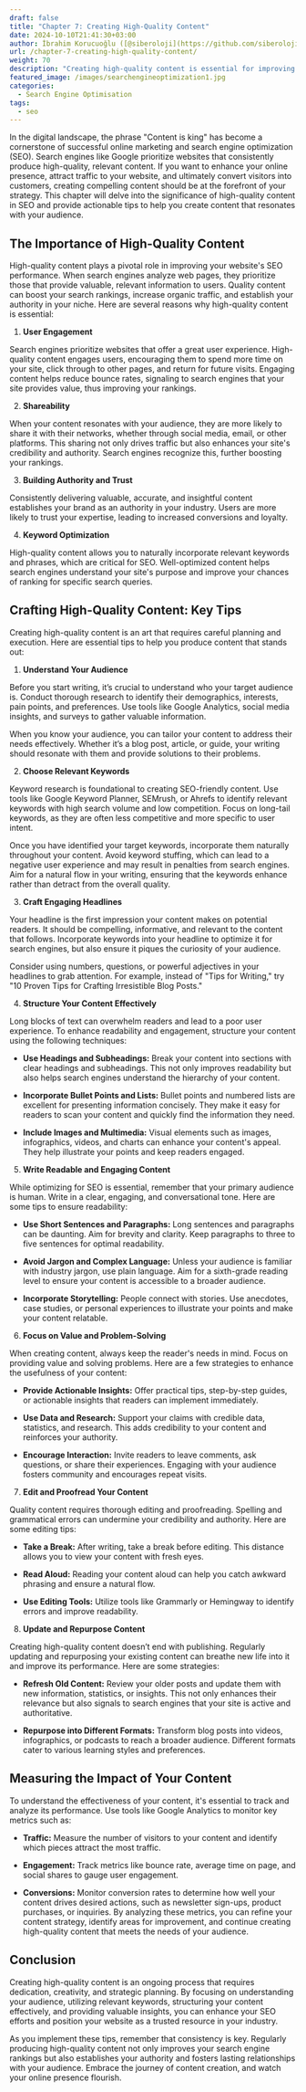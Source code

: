 ```yaml
---
draft: false
title: "Chapter 7: Creating High-Quality Content"
date: 2024-10-10T21:41:30+03:00
author: İbrahim Korucuoğlu ([@siberoloji](https://github.com/siberoloji))
url: /chapter-7-creating-high-quality-content/
weight: 70
description: "Creating high-quality content is essential for improving your website's SEO performance. Learn why quality content matters and how to craft compelling content that resonates with your audience."
featured_image: /images/searchengineoptimization1.jpg
categories:
  - Search Engine Optimisation
tags:
  - seo
---
```

In the digital landscape, the phrase "Content is king" has become a cornerstone of successful online marketing and search engine optimization (SEO). Search engines like Google prioritize websites that consistently produce high-quality, relevant content. If you want to enhance your online presence, attract traffic to your website, and ultimately convert visitors into customers, creating compelling content should be at the forefront of your strategy. This chapter will delve into the significance of high-quality content in SEO and provide actionable tips to help you create content that resonates with your audience.

## The Importance of High-Quality Content

High-quality content plays a pivotal role in improving your website's SEO performance. When search engines analyze web pages, they prioritize those that provide valuable, relevant information to users. Quality content can boost your search rankings, increase organic traffic, and establish your authority in your niche. Here are several reasons why high-quality content is essential:

1. **User Engagement**

Search engines prioritize websites that offer a great user experience. High-quality content engages users, encouraging them to spend more time on your site, click through to other pages, and return for future visits. Engaging content helps reduce bounce rates, signaling to search engines that your site provides value, thus improving your rankings.

2. **Shareability**

When your content resonates with your audience, they are more likely to share it with their networks, whether through social media, email, or other platforms. This sharing not only drives traffic but also enhances your site's credibility and authority. Search engines recognize this, further boosting your rankings.

3. **Building Authority and Trust**

Consistently delivering valuable, accurate, and insightful content establishes your brand as an authority in your industry. Users are more likely to trust your expertise, leading to increased conversions and loyalty.

4. **Keyword Optimization**

High-quality content allows you to naturally incorporate relevant keywords and phrases, which are critical for SEO. Well-optimized content helps search engines understand your site's purpose and improve your chances of ranking for specific search queries.

## Crafting High-Quality Content: Key Tips

Creating high-quality content is an art that requires careful planning and execution. Here are essential tips to help you produce content that stands out:

1. **Understand Your Audience**

Before you start writing, it’s crucial to understand who your target audience is. Conduct thorough research to identify their demographics, interests, pain points, and preferences. Use tools like Google Analytics, social media insights, and surveys to gather valuable information.

When you know your audience, you can tailor your content to address their needs effectively. Whether it’s a blog post, article, or guide, your writing should resonate with them and provide solutions to their problems.

2. **Choose Relevant Keywords**

Keyword research is foundational to creating SEO-friendly content. Use tools like Google Keyword Planner, SEMrush, or Ahrefs to identify relevant keywords with high search volume and low competition. Focus on long-tail keywords, as they are often less competitive and more specific to user intent.

Once you have identified your target keywords, incorporate them naturally throughout your content. Avoid keyword stuffing, which can lead to a negative user experience and may result in penalties from search engines. Aim for a natural flow in your writing, ensuring that the keywords enhance rather than detract from the overall quality.

3. **Craft Engaging Headlines**

Your headline is the first impression your content makes on potential readers. It should be compelling, informative, and relevant to the content that follows. Incorporate keywords into your headline to optimize it for search engines, but also ensure it piques the curiosity of your audience.

Consider using numbers, questions, or powerful adjectives in your headlines to grab attention. For example, instead of "Tips for Writing," try "10 Proven Tips for Crafting Irresistible Blog Posts."

4. **Structure Your Content Effectively**

Long blocks of text can overwhelm readers and lead to a poor user experience. To enhance readability and engagement, structure your content using the following techniques:
* **Use Headings and Subheadings:** Break your content into sections with clear headings and subheadings. This not only improves readability but also helps search engines understand the hierarchy of your content.

* **Incorporate Bullet Points and Lists:** Bullet points and numbered lists are excellent for presenting information concisely. They make it easy for readers to scan your content and quickly find the information they need.

* **Include Images and Multimedia:** Visual elements such as images, infographics, videos, and charts can enhance your content's appeal. They help illustrate your points and keep readers engaged.
5. **Write Readable and Engaging Content**

While optimizing for SEO is essential, remember that your primary audience is human. Write in a clear, engaging, and conversational tone. Here are some tips to ensure readability:
* **Use Short Sentences and Paragraphs:** Long sentences and paragraphs can be daunting. Aim for brevity and clarity. Keep paragraphs to three to five sentences for optimal readability.

* **Avoid Jargon and Complex Language:** Unless your audience is familiar with industry jargon, use plain language. Aim for a sixth-grade reading level to ensure your content is accessible to a broader audience.

* **Incorporate Storytelling:** People connect with stories. Use anecdotes, case studies, or personal experiences to illustrate your points and make your content relatable.
6. **Focus on Value and Problem-Solving**

When creating content, always keep the reader's needs in mind. Focus on providing value and solving problems. Here are a few strategies to enhance the usefulness of your content:
* **Provide Actionable Insights:** Offer practical tips, step-by-step guides, or actionable insights that readers can implement immediately.

* **Use Data and Research:** Support your claims with credible data, statistics, and research. This adds credibility to your content and reinforces your authority.

* **Encourage Interaction:** Invite readers to leave comments, ask questions, or share their experiences. Engaging with your audience fosters community and encourages repeat visits.
7. **Edit and Proofread Your Content**

Quality content requires thorough editing and proofreading. Spelling and grammatical errors can undermine your credibility and authority. Here are some editing tips:
* **Take a Break:** After writing, take a break before editing. This distance allows you to view your content with fresh eyes.

* **Read Aloud:** Reading your content aloud can help you catch awkward phrasing and ensure a natural flow.

* **Use Editing Tools:** Utilize tools like Grammarly or Hemingway to identify errors and improve readability.
8. **Update and Repurpose Content**

Creating high-quality content doesn’t end with publishing. Regularly updating and repurposing your existing content can breathe new life into it and improve its performance. Here are some strategies:
* **Refresh Old Content:** Review your older posts and update them with new information, statistics, or insights. This not only enhances their relevance but also signals to search engines that your site is active and authoritative.

* **Repurpose into Different Formats:** Transform blog posts into videos, infographics, or podcasts to reach a broader audience. Different formats cater to various learning styles and preferences.
## Measuring the Impact of Your Content

To understand the effectiveness of your content, it's essential to track and analyze its performance. Use tools like Google Analytics to monitor key metrics such as:
* **Traffic:** Measure the number of visitors to your content and identify which pieces attract the most traffic.

* **Engagement:** Track metrics like bounce rate, average time on page, and social shares to gauge user engagement.

* **Conversions:** Monitor conversion rates to determine how well your content drives desired actions, such as newsletter sign-ups, product purchases, or inquiries.
By analyzing these metrics, you can refine your content strategy, identify areas for improvement, and continue creating high-quality content that meets the needs of your audience.

## Conclusion

Creating high-quality content is an ongoing process that requires dedication, creativity, and strategic planning. By focusing on understanding your audience, utilizing relevant keywords, structuring your content effectively, and providing valuable insights, you can enhance your SEO efforts and position your website as a trusted resource in your industry.

As you implement these tips, remember that consistency is key. Regularly producing high-quality content not only improves your search engine rankings but also establishes your authority and fosters lasting relationships with your audience. Embrace the journey of content creation, and watch your online presence flourish.
